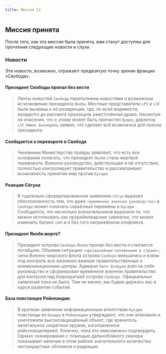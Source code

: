 ```yaml
---
title: Миссия 11
---
```


## Миссия принята

После того, как эта миссия была принята, вам станут доступны для прочтения следующие новости и слухи.

### Новости
Эти новости, возможно, отражают предвзятую точку зрения фракции «Свобода».

#### Президент Свободы пропал без вести
> Ленты новостей `Свободы` переполнены новостями о возможном исчезновении президента `Якоби`. Местные представители `LPI` и `LSF` были вызваны к её резиденции, где, по всей видимости, незадолго до рассвета произошла ожесточённая драка. Несмотря на опасения, что к этому может быть причастен `Орден`, директор `LSF` `Эймон Боннериль` заявил, что сделает всё возможное для поиска президента.

#### Сообщается о перевороте в Свободе
> Чиновники Министерства правды заявляют, что есть все основания полагать, что президент `Якоби` стала жертвой переворота. Военное руководство, действующее в её отсутствие, полностью контролирует правительство и рассматривает возможность принятия мер против `Кусари`.

#### Реакция Сёгуна
> В тщательно сформулированном заявлении `Cёгун` выразил обеспокоенность тем, что даже `«временное военное руководство»` в `Свободе` может означать серьёзные перемены в `Кусари`. Сообщается, что несколько военачальников выразили то, что можно истолковать как прорейнландские симпатии, что может изменить баланс сил в и без того напряжённом конфликте.

#### Президент Якоби мертв?
> Президент острова `Свобода` `Якоби` пропал без вести и считается погибшим. Объявив ситуацию `«чрезвычайным положением в стране»`, силы Военно-морского флота острова `Свобода` вмешались и взяли под контроль все жизненно важные правительственные и коммуникационные центры. Адмирал `Билл Болдуин` взял на себя руководство и сформировал временное военное правительство для контроля над бюрократией острова `Свобода`. Официальных заявлений пока не было. Тем не менее, мы будем держать вас в курсе развития событий.

#### База повстанцев Рейнландии
> В кратком заявлении информационным агентствам `Кусари` повстанцы из `Бундшу` в `Рейнландии` утверждают, что они атаковали и уничтожили высокозащищённый объект, где хранилось нелегальное секретное оружие, изготовленное рейхсканцелярией. Конечно, пока это невозможно подтвердить. Однако сканирование с помощью дальнобойного сканера показывает наличие в этом районе значительного количества нестандартных обломков и радиации.
